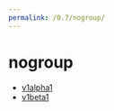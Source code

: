 ```yaml
---
permalink: /0.7/nogroup/
---
```


# nogroup



* [v1alpha1](v1alpha1/index.md)
* [v1beta1](v1beta1/index.md)